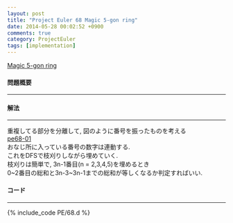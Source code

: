 ```yaml
---
layout: post
title: "Project Euler 68 Magic 5-gon ring"
date: 2014-05-28 00:02:52 +0900
comments: true
category: ProjectEuler
tags: [implementation]
---
```


[Magic 5-gon ring](http://projecteuler.net/problem=68)

#### 問題概要

****

#### 解法

****

重複してる部分を分離して, 図のように番号を振ったものを考える  
[pe68-01](/images/pe68-01.png)  
おなじ所に入っている番号の数字は連動する.  
これをDFSで枝刈りしながら埋めていく.  
枝刈りは簡単で, 3n-1番目(n = 2,3,4,5)を埋めるとき  
0~2番目の総和と3n-3~3n-1までの総和が等しくなるか判定すればいい.  

#### コード

****

{% include_code PE/68.d %}
